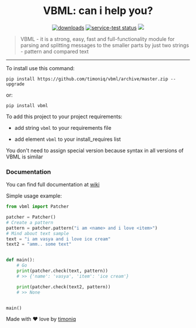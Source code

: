 # 

<h1 align="center">VBML: can i help you?</h1>
<p align="center"><a href="https://pypi.org/project/vkbottle/"><img alt="downloads" src="https://img.shields.io/static/v1?label=pypi%20package&message=0.13&color=brightgreen"></a> <a href="https://github.com/timoniq/vkbottle"><img src="https://img.shields.io/static/v1?label=version&message=opensource&color=yellow" alt="service-test status"></a> <a href="https://vk.me/join/AJQ1d4n6rRVBAR2PGh8zChFS"><img src="https://img.shields.io/static/v1?message=VK%20Chat&label=&color=blue"></a>
    <blockquote>VBML - it is a strong, easy, fast and full-functionality module for parsing and splitting messages to the smaller parts by just two strings - pattern and compared text</blockquote>
</p>
<hr>

To install use this command:

```shell
pip install https://github.com/timoniq/vbml/archive/master.zip --upgrade
```
or:  

```shell
pip install vbml
```

To add this project to your project requirements:

* add string `vbml` to your requirements file

* add element `vbml` to your install_requires list

You don't need to assign special version because syntax in all versions of VBML is similar

### Documentation

You can find full documentation at [wiki](https://github.com/timoniq/vbml/wiki/VBML-Usage)

Simple usage example:

```python
from vbml import Patcher

patcher = Patcher()
# Create a pattern
pattern = patcher.pattern("i am <name> and i love <item>")
# Mind about text sample
text = "i am vasya and i love ice cream"
text2 = "amm.. some text"


def main():
    # Go
    print(patcher.check(text, pattern))
    # >> {'name': 'vasya', 'item': 'ice cream'}

    print(patcher.check(text2, pattern))
    # >> None


main()
```

Made with :heart: love by [timoniq](https://github.com/timoniq)
